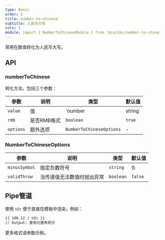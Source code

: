 ```yaml
---
type: Basic
order: 5
title: number-to-chinese
subtitle: 人民币大写
cols: 1
module: import { NumberToChineseModule } from '@co/cbc/number-to-chinese';
---
```


常用在数值转化为人民币大写。

## API

### numberToChinese

转化方法，包括三个参数：

| 参数 | 说明 | 类型 | 默认值 |
|----|----|----|-----|
| `value` | 值 | `number | string` | - |
| `rmb` | 是否RMB格式 | `boolean` | `true` |
| `options` | 额外选项 | `NumberToChineseOptions` | - |

### NumberToChineseOptions

| 参数 | 说明 | 类型 | 默认值 |
|----|----|----|-----|
| `minusSymbol` | 指定负数符号 | `string` | `负` |
| `validThrow` | 当传递值无法数值时抛出异常 | `boolean` | `false` |

## Pipe管道

使用 `n2c` 便于直接在模板中渲染，例如：

```html
{{ 100.12 | n2c }}
// Output: 壹佰元壹角贰分
```

更多格式请参数示例。
